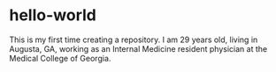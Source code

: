 # hello-world
This is my first time creating a repository.
I am 29 years old, living in Augusta, GA, working as an Internal Medicine resident physician at the Medical College of Georgia.
